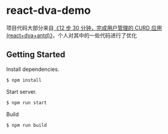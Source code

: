 # react-dva-demo
项目代码大部分来自[《12 步 30 分钟，完成用户管理的 CURD 应用 (react+dva+antd)》](https://github.com/dvajs/dva/tree/master/packages/dva-example-user-dashboard)，个人对其中的一些代码进行了优化

## Getting Started
Install dependencies.

```bash
$ npm install
```

Start server.

```bash
$ npm run start
```

Build 
```bash
$ npm run build
```
